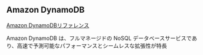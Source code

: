 ## Amazon DynamoDB

[Amazon DynamoDBリファレンス](https://docs.aws.amazon.com/ja_jp/amazondynamodb/latest/developerguide/Introduction.html)

Amazon DynamoDB は、フルマネージドの NoSQL データベースサービスであり、高速で予測可能なパフォーマンスとシームレスな拡張性が特長

